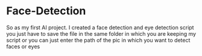 # Face-Detection
So as my first AI project.
I created a face detection and eye detection script you just have to save the file in the same folder in which you are keeping my script or you can just enter the path of the pic
in which you want to detect faces or eyes
